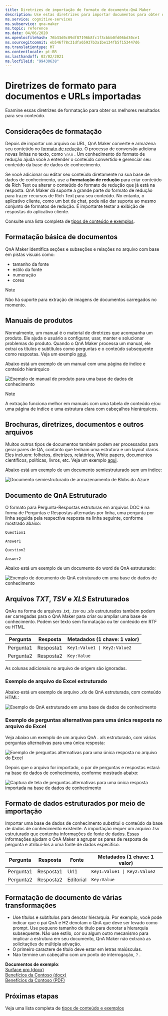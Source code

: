 ```yaml
---
title: Diretrizes de importação de formato de documento-QnA Maker
description: Use estas diretrizes para importar documentos para obter os melhores resultados para seu conteúdo.
ms.service: cognitive-services
ms.subservice: qna-maker
ms.topic: reference
ms.date: 04/06/2020
ms.openlocfilehash: 76b33d0c09df87196b8fc1f3cbbb0fd06bd30ce1
ms.sourcegitcommit: eb546f78c31dfa65937b3a1be134fb5f153447d6
ms.translationtype: MT
ms.contentlocale: pt-BR
ms.lasthandoff: 02/02/2021
ms.locfileid: "99430638"
---
```

# <a name="format-guidelines-for-imported-documents-and-urls"></a>Diretrizes de formato para documentos e URLs importadas

Examine essas diretrizes de formatação para obter os melhores resultados para seu conteúdo.

## <a name="formatting-considerations"></a>Considerações de formatação

Depois de importar um arquivo ou URL, QnA Maker converte e armazena seu conteúdo no [formato de redução](https://en.wikipedia.org/wiki/Markdown). O processo de conversão adiciona novas linhas no texto, como `\n\n` . Um conhecimento do formato de redução ajuda você a entender o conteúdo convertido e gerenciar seu conteúdo da base de dados de conhecimento.

Se você adicionar ou editar seu conteúdo diretamente na sua base de dados de conhecimento, use a **formatação de redução** para criar conteúdo de Rich Text ou alterar o conteúdo do formato de redução que já está na resposta. QnA Maker dá suporte a grande parte do formato de redução para trazer recursos de Rich Text para seu conteúdo. No entanto, o aplicativo cliente, como um bot de chat, pode não dar suporte ao mesmo conjunto de formatos de redução. É importante testar a exibição de respostas do aplicativo cliente.

Consulte uma lista completa de [tipos de conteúdo e exemplos](./concepts/data-sources-and-content.md#content-types-of-documents-you-can-add-to-a-knowledge-base).

## <a name="basic-document-formatting"></a>Formatação básica de documentos

QnA Maker identifica seções e subseções e relações no arquivo com base em pistas visuais como:

* tamanho da fonte
* estilo da fonte
* numeração
* cores

> [!NOTE]
> Não há suporte para extração de imagens de documentos carregados no momento.

## <a name="product-manuals"></a>Manuais de produtos

Normalmente, um manual é o material de diretrizes que acompanha um produto. Ele ajuda o usuário a configurar, usar, manter e solucionar problemas do produto. Quando o QnA Maker processa um manual, ele extrai os títulos e subtítulos como perguntas e o conteúdo subsequente como respostas. Veja um exemplo [aqui](https://download.microsoft.com/download/2/9/B/29B20383-302C-4517-A006-B0186F04BE28/surface-pro-4-user-guide-EN.pdf).

Abaixo está um exemplo de um manual com uma página de índice e conteúdo hierárquico

 ![Exemplo de manual de produto para uma base de dados de conhecimento](./media/qnamaker-concepts-datasources/product-manual.png)

> [!NOTE]
> A extração funciona melhor em manuais com uma tabela de conteúdo e/ou uma página de índice e uma estrutura clara com cabeçalhos hierárquicos.

## <a name="brochures-guidelines-papers-and-other-files"></a>Brochuras, diretrizes, documentos e outros arquivos

Muitos outros tipos de documentos também podem ser processados para gerar pares de QA, contanto que tenham uma estrutura e um layout claros. Eles incluem: folhetos, diretrizes, relatórios, White papers, documentos científicos, políticas, livros, etc. Veja um exemplo [aqui](https://qnamakerstore.blob.core.windows.net/qnamakerdata/docs/Manage%20Azure%20Blob%20Storage.docx).

Abaixo está um exemplo de um documento semiestruturado sem um índice:

 ![Documento semiestruturado de armazenamento de Blobs do Azure](./media/qnamaker-concepts-datasources/semi-structured-doc.png)

## <a name="structured-qna-document"></a>Documento de QnA Estruturado

O formato para Pergunta-Respostas estruturas em arquivos DOC é na forma de Perguntas e Respostas alternadas por linha, uma pergunta por linha seguida pela respectiva resposta na linha seguinte, conforme mostrado abaixo:

```text
Question1

Answer1

Question2

Answer2
```

Abaixo está um exemplo de um documento do word de QnA estruturado:

 ![Exemplo de documento do QnA estruturado em uma base de dados de conhecimento](./media/qnamaker-concepts-datasources/structured-qna-doc.png)

## <a name="structured-txt-tsv-and-xls-files"></a>Arquivos *TXT*, *TSV* e *XLS* Estruturados

QnAs na forma de arquivos *.txt*, *.tsv* ou *.xls* estruturados também podem ser carregadas para o QnA Maker para criar ou ampliar uma base de conhecimento.  Podem ser texto sem formatação ou ter conteúdo em RTF ou HTML.

| Pergunta  | Resposta  | Metadados (1 chave: 1 valor) |
|-----------|---------|-------------------------|
| Pergunta1 | Resposta1 | <code>Key1:Value1 &#124; Key2:Value2</code> |
| Pergunta2 | Resposta2 |      `Key:Value`           |

As colunas adicionais no arquivo de origem são ignoradas.

### <a name="example-of-structured-excel-file"></a>Exemplo de arquivo do Excel estruturado

Abaixo está um exemplo de arquivo *.xls* de QnA estruturada, com conteúdo HTML:

 ![Exemplo do QnA estruturado em uma base de dados de conhecimento](./media/qnamaker-concepts-datasources/structured-qna-xls.png)

### <a name="example-of-alternate-questions-for-single-answer-in-excel-file"></a>Exemplo de perguntas alternativas para uma única resposta no arquivo do Excel

Veja abaixo um exemplo de um arquivo QnA *. xls* estruturado, com várias perguntas alternativas para uma única resposta:

 ![Exemplo de perguntas alternativas para uma única resposta no arquivo do Excel](./media/qnamaker-concepts-datasources/xls-alternate-question-example.png)

Depois que o arquivo for importado, o par de perguntas e respostas estará na base de dados de conhecimento, conforme mostrado abaixo:

 ![Captura de tela de perguntas alternativas para uma única resposta importada na base de dados de conhecimento](./media/qnamaker-concepts-datasources/xls-alternate-question-example-after-import.png)

## <a name="structured-data-format-through-import"></a>Formato de dados estruturados por meio de importação

Importar uma base de dados de conhecimento substitui o conteúdo da base de dados de conhecimento existente. A importação requer um arquivo .tsv estruturado que contenha informações de fonte de dados. Essas informações ajudam o QnA Maker a agrupar os pares de resposta de pergunta e atribuí-los a uma fonte de dados específico.

| Pergunta  | Resposta  | Fonte| Metadados (1 chave: 1 valor) |
|-----------|---------|----|---------------------|
| Pergunta1 | Resposta1 | Url1 | <code>Key1:Value1 &#124; Key2:Value2</code> |
| Pergunta2 | Resposta2 | Editorial|    `Key:Value`       |

<a href="#formatting-considerations"></a>

## <a name="multi-turn-document-formatting"></a>Formatação de documento de várias transformações

* Use títulos e subtítulos para denotar hierarquia. Por exemplo, você pode indicar que o pai QnA e H2 denotam o QnA que deve ser levado como prompt. Use pequeno tamanho de título para denotar a hierarquia subsequente. Não use estilo, cor ou algum outro mecanismo para implicar a estrutura em seu documento, QnA Maker não extrairá as solicitações de múltipla ativação.
* O primeiro caractere de título deve estar em letras maiúsculas.
* Não termine um cabeçalho com um ponto de interrogação, `?` .

**Documentos de exemplo**:<br>[Surface pro (docx)](https://github.com/Azure-Samples/cognitive-services-sample-data-files/blob/master/qna-maker/data-source-formats/multi-turn.docx)<br>[Benefícios da Contoso (docx)](https://github.com/Azure-Samples/cognitive-services-sample-data-files/blob/master/qna-maker/data-source-formats/Multiturn-ContosoBenefits.docx)<br>[Benefícios da Contoso (PDF)](https://github.com/Azure-Samples/cognitive-services-sample-data-files/blob/master/qna-maker/data-source-formats/Multiturn-ContosoBenefits.pdf)

## <a name="next-steps"></a>Próximas etapas

Veja uma lista completa de [tipos de conteúdo e exemplos](./concepts/data-sources-and-content.md#content-types-of-documents-you-can-add-to-a-knowledge-base)

